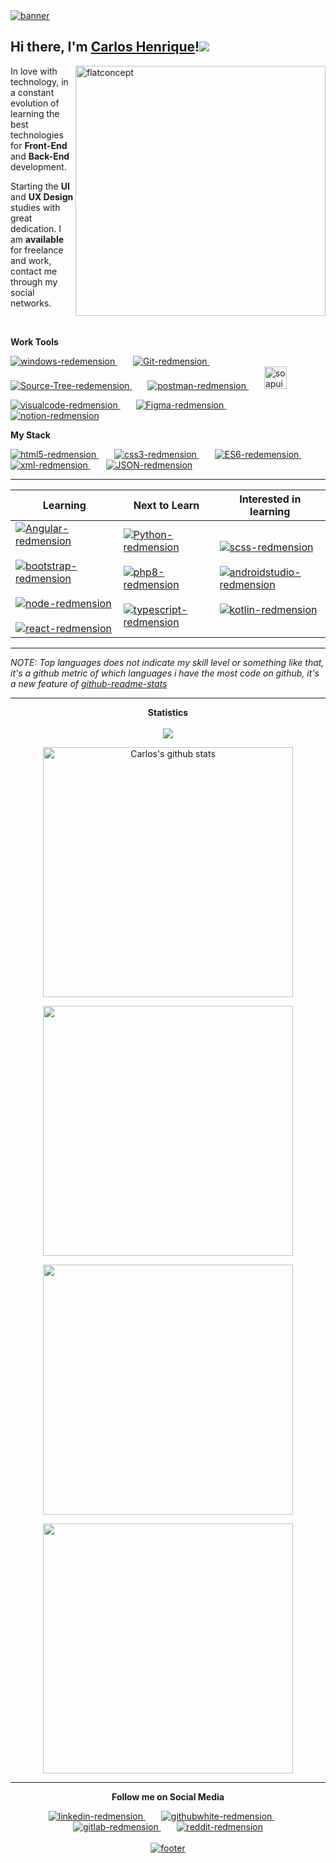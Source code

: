 <a href="#">
    <img width="auto" src="https://i.ibb.co/XS68v06/banner.png" alt="banner" border="0" />
</a>

## Hi there, I'm [Carlos Henrique]()!<a href="#"><img src="https://github.githubassets.com/images/icons/emoji/octocat.png"></a>

<a href="#">
    <img src="https://i.ibb.co/zPZrdcM/flatdesignconcept.png" min-width="400px" max-width="400px" width="400px" align="right" alt="flatconcept">
</a>

<p align="left">
    In love with
    technology, in a constant evolution of learning the best technologies for <strong>Front-End</strong>
    and <strong>Back-End</strong> development.
</p>

<p align="left">
    Starting the <strong>UI</strong> and <strong>UX Design</strong> studies with great dedication. I am <strong>available</strong> for freelance and work, contact me through my social networks.
</p>
    <br>

**Work Tools**

<p>
</p>

<p align="left">
        <a href="https://www.microsoft.com/pt-br/windows/" target="_blank">
        <img src="https://i.ibb.co/NFXK02X/windows-redemension.png" alt="windows-redemension" title="Windows 10" border="0" />
        </a>&ensp;&ensp;&ensp;
              <a href="https://git-scm.com/" target="_blank">
              <img src="https://i.ibb.co/6ZQCtTp/Git-redmension.png" alt="Git-redmension" title="Git" border="0" />
              </a>&ensp;&ensp;&ensp;
                    <a href="https://www.sourcetreeapp.com/" target="_blank">
                    <img src="https://i.ibb.co/kxWq8b0/Source-Tree-redemension.png" alt="Source-Tree-redemension" title="Sourcetree" border="0" />
                        </a>&ensp;&ensp;&ensp;
                        <a href="https://www.postman.com/" target="_blank">
                        <img src="https://i.ibb.co/0yc9N97/postman-redmension.png" alt="postman-redmension"  title="Postman"border="0" />
                        </a>&ensp;&ensp;&ensp;
                              <a href="https://www.soapui.org/" target="_blank">
                              <img src="https://i.ibb.co/cF1Pyn8/soapui-redmension.png" width="36px" alt="soapui-redmension" title ="Soap-UI" border="0" />
                        </a>
</p>

<p align="left">
    <a href="https://code.visualstudio.com/" target="_blank">
    <img src="https://i.ibb.co/4VFjd1t/visualcode-redmension.png" alt="visualcode-redmension" title="VS Code" border="0" />
    </a>&ensp;&ensp;&ensp;
        <a href="https://www.figma.com/" target="_blank">
        <img src="https://i.ibb.co/K737QdN/Figma-redmension.png" alt="Figma-redmension" title="Figma"border="0" />
        </a>&ensp;&ensp;&ensp;
            <a href="https://www.notion.so/login" target="_blank">
            <img src="https://i.ibb.co/jG5GySm/notion-redmension.png" alt="notion-redmension" title="Notion" border="0" />
            </a>
</p>


**My Stack**

<p>
</p>

<p align="left">
    <a href="https://developer.mozilla.org/pt-BR/docs/Web/HTML/HTML5">
    <img src="https://i.ibb.co/Q9x7wn0/html5-redmension.png" alt="html5-redmension" title="HTML5" border="0" />
    </a>&ensp;&ensp;&ensp;
        <a href="https://www.w3schools.com/css/">
        <img src="https://i.ibb.co/zZtwrHv/css3-redmension.png" alt="css3-redmension" title="CSS3" border="0" />
        </a>&ensp;&ensp;&ensp;
            <a href="https://www.ecma-international.org/publications-and-standards/standards/ecma-262/">
            <img src="https://i.ibb.co/1vZNsFg/ES6-redemension.png" alt="ES6-redemension" title="ECMAScript" border="0" />
            </a>&ensp;&ensp;&ensp;
                <a href="https://www.w3.org/TR/REC-xml/">
                <img src="https://i.ibb.co/Sx1SRs8/xml-redmension.png" alt="xml-redmension" title="XML" border="0" />
                </a>&ensp;&ensp;&ensp;
                      <a href="https://www.json.org/json-en.html">
                      <img src="https://i.ibb.co/WD3shv6/JSON-redmension.png" alt="JSON-redmension" title="JSON" border="0" />
                      </a>
</p>

---

<table width="100%">
  <thead>
    <tr>
      <th>Learning</th>
      <th>Next to Learn</th>
      <th>Interested in learning</th>
    </tr>
  </thead>
  <tbody>
    <tr>
      <td>
            <a href="https://angular.io/">
            <img src="https://i.ibb.co/fSHpZcK/Angular-redmension.png" alt="Angular-redmension" title="Angular"  border="0" />
            </a>&ensp;&ensp;&ensp;
                  <a href="https://getbootstrap.com/">
                  <img src="https://i.ibb.co/y4khFPj/bootstrap-redmension.png" alt="bootstrap-redmension" title="Bootstrap" border="0" />
                  </a>&ensp;&ensp;&ensp;
                      <a href="https://nodejs.org/en/">
                      <img src="https://i.ibb.co/7Ns7b5W/node-redmension.png" alt="node-redmension" title="Node.Js" border="0" />
                      </a>&ensp;&ensp;&ensp;
                          <a href="https://pt-br.reactjs.org/">
                          <img src="https://i.ibb.co/TccNxn6/react-redmension.png" alt="react-redmension" title="React" border="0" />
                          </a> 
      </td>
      <td>
        <a href="https://www.python.org/">
        <img src="https://i.ibb.co/zZt8gcN/Python-redmension.png" alt="Python-redmension" title="Python" border="0" />
        </a>&ensp;&ensp;&ensp;
              <a href="https://www.php.net/">
              <img src="https://i.ibb.co/JzxTTLP/php8-redmension.png" alt="php8-redmension" alt="php8-redmension" title="PHP8" border="0" />
              </a>&ensp;&ensp;&ensp;
                  <a href="https://www.typescriptlang.org/">
                  <img src="https://i.ibb.co/TM7HFJb/typescript-redmension.png" alt="typescript-redmension" title="TypeScript" border="0" />
                  </a>
      </td>
      <td>
        <a href="https://sass-lang.com/documentation/syntax">
        <img src="https://i.ibb.co/FsGpytB/scss-redmension.png" alt="scss-redmension" title="SCSS" border="0" />
        </a>&ensp;&ensp;&ensp;
              <a href="https://developer.android.com/studio">
              <img src="https://i.ibb.co/fQP8ZtY/androidstudio-redmension.png" alt="androidstudio-redmension" title="Android Studio" border="0" />
              </a>&ensp;&ensp;&ensp;
                    <a href="https://kotlinlang.org/">
                    <img src="https://i.ibb.co/YPTFgHF/kotlin-redmension.png" alt="kotlin-redmension" title="Kotlin" border="0" />
                    </a>
      </td>       
    </tr>
  </tbody>
</table>

</p>

---

_NOTE: Top languages does not indicate my skill level or something like that, it's a github metric of which languages i have the most code on github, it's a new feature of [github-readme-stats](https://github.com/anuraghazra/github-readme-stats)_

---

<p align="center" >
<strong>Statistics</strong>
<br/>
<br/>
<img href="#" src="https://komarev.com/ghpvc/?username=devCarlosHenSil&color=blueviolet&style=flat" border="0" />
</p>
<center>
    <tr>
      <td>
        <p align="center" >
          <a href="#">
          <img width="400px" align="center" src="https://github-readme-stats.vercel.app/api?username=devCarlosHenSil&hide_border=true&show_icons=true&include_all_commits=true&theme=synthwave" alt="Carlos's github stats" border="0" />
          </a>
       </p>
      </td>
    </tr>
      <td>
        <p align="center">
          <a href="#">
          <img width="400px" align="center" src="https://github-readme-stats.vercel.app/api/top-langs?username=devCarlosHenSil&hide_border=true&layout=compact&langs_count=20&theme=synthwave" border="0" />
          </a>
       </p>
      </td>
    <tr>
      <td>
        <p align="center">
          <a href="#">
          <img width="400px" align="center" src="https://github-readme-stats.vercel.app/api/wakatime?username=devXcodeZero&hide_border=true&theme=synthwave&langs_count=20&layout=compact&v1&" border="0" />
          </a>
        </p>
      </td>
    </tr>
    <tr>
      <td>
      <p align="center">
        <a href="#">
          <img width="400px" align="center" src="https://github-readme-streak-stats.herokuapp.com/?user=devCarlosHenSil&hide_border=true&theme=synthwave" border="0" />
          </a>
      </p>
      </td>
    </tr>

</center>

---
<p align="center">
<strong>Follow me on Social Media</strong>
</p>
<p>
</p>

<p align="center">
    <a href="https://www.linkedin.com/in/carlos-henrique-silva-dev/" target="_blank">
    <img src="https://i.ibb.co/2sC0pB6/linkedin-redmension.png" alt="linkedin-redmension" title="Linkedin" border="0" />
    </a>&ensp;&ensp;&ensp;
        <a href="https://github.com/devCarlosHenSil"target="_blank">
        <img src="https://i.ibb.co/23MV8MP/githubwhite-redmension.png" alt="githubwhite-redmension" title="GitHub" border="0" />
        </a>&ensp;&ensp;&ensp;
            <a href="#"target="_blank">
            <img src="https://i.ibb.co/YdbgMTG/gitlab-redmension.png" alt="gitlab-redmension" title="GitLab" border="0" />
            </a>&ensp;&ensp;&ensp;
                <a href="https://www.reddit.com/user/LendaryStarkS"target="_blank">
                <img src="https://i.ibb.co/TWnGSvT/reddit-redmension.png" alt="reddit-redmension" title="Reddit" border="0" />
                </a>
                          <br/>
                          <br/>
<a href="#">
    <img width= "auto" src="https://i.ibb.co/2KTf5Lh/footer.png" alt="footer" border="0" />
</a>
